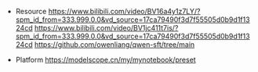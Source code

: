 * Resource
https://www.bilibili.com/video/BV16a4y1z7LY/?spm_id_from=333.999.0.0&vd_source=17ca79490f3d7f55505d0b9d1f1324cd
https://www.bilibili.com/video/BV1jc411t7is/?spm_id_from=333.999.0.0&vd_source=17ca79490f3d7f55505d0b9d1f1324cd
https://github.com/owenliang/qwen-sft/tree/main

* Platform
https://modelscope.cn/my/mynotebook/preset